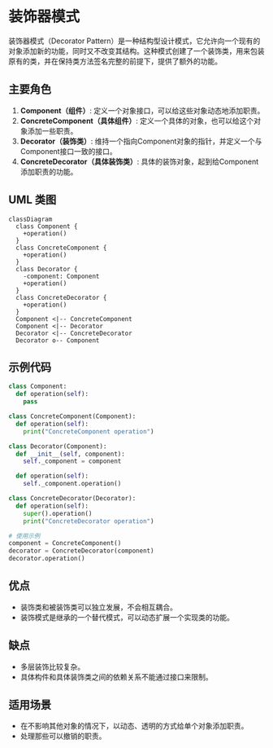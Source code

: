 # 装饰器模式

装饰器模式（Decorator Pattern）是一种结构型设计模式，它允许向一个现有的对象添加新的功能，同时又不改变其结构。这种模式创建了一个装饰类，用来包装原有的类，并在保持类方法签名完整的前提下，提供了额外的功能。

## 主要角色

1. **Component（组件）**: 定义一个对象接口，可以给这些对象动态地添加职责。
2. **ConcreteComponent（具体组件）**: 定义一个具体的对象，也可以给这个对象添加一些职责。
3. **Decorator（装饰类）**: 维持一个指向Component对象的指针，并定义一个与Component接口一致的接口。
4. **ConcreteDecorator（具体装饰类）**: 具体的装饰对象，起到给Component添加职责的功能。

## UML 类图

```mermaid
classDiagram
  class Component {
    +operation()
  }
  class ConcreteComponent {
    +operation()
  }
  class Decorator {
    -component: Component
    +operation()
  }
  class ConcreteDecorator {
    +operation()
  }
  Component <|-- ConcreteComponent
  Component <|-- Decorator
  Decorator <|-- ConcreteDecorator
  Decorator o-- Component
```

## 示例代码

```python
class Component:
  def operation(self):
    pass

class ConcreteComponent(Component):
  def operation(self):
    print("ConcreteComponent operation")

class Decorator(Component):
  def __init__(self, component):
    self._component = component

  def operation(self):
    self._component.operation()

class ConcreteDecorator(Decorator):
  def operation(self):
    super().operation()
    print("ConcreteDecorator operation")

# 使用示例
component = ConcreteComponent()
decorator = ConcreteDecorator(component)
decorator.operation()
```

## 优点

- 装饰类和被装饰类可以独立发展，不会相互耦合。
- 装饰模式是继承的一个替代模式，可以动态扩展一个实现类的功能。

## 缺点

- 多层装饰比较复杂。
- 具体构件和具体装饰类之间的依赖关系不能通过接口来限制。

## 适用场景

- 在不影响其他对象的情况下，以动态、透明的方式给单个对象添加职责。
- 处理那些可以撤销的职责。
